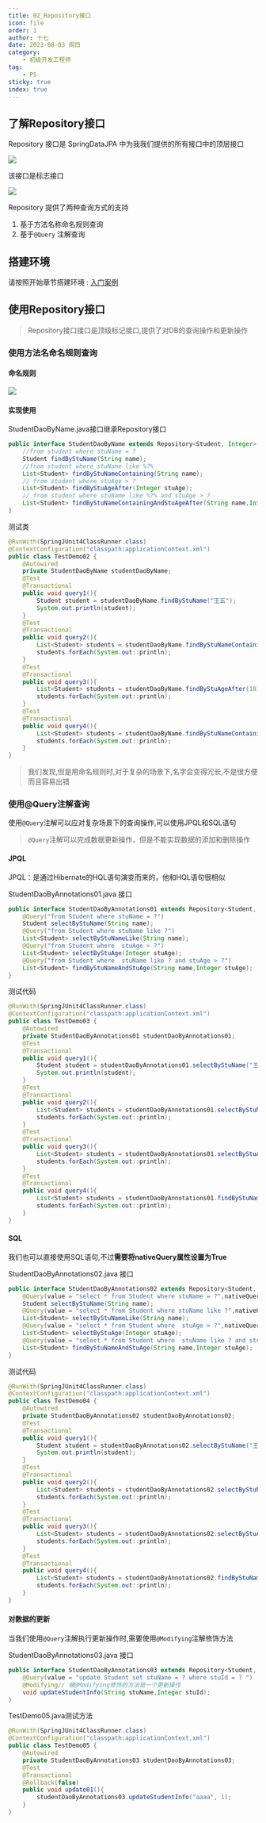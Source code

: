 ```yaml
---
title: 02_Repository接口
icon: file
order: 1
author: 十七
date: 2023-08-03 周四
category:
	- 初级开发工程师
tag:
	- P5
sticky: true
index: true
---
```


## 了解Repository接口

Repository 接口是 SpringDataJPA 中为我我们提供的所有接口中的顶层接口

![](assets/image-20230803101258535.png)

该接口是标志接口

![](assets/image-20230803101439924.png)

Repository 提供了两种查询方式的支持
1. 基于方法名称命名规则查询
2. 基于`@Query` 注解查询

## 搭建环境

请按照开始章节搭建环境 : [入门案例](../01_入门案例/入门案例.md)
## 使用Repository接口

> Repository接口接口是顶级标记接口,提供了对DB的查询操作和更新操作
### 使用方法名命名规则查询

#### 命名规则

![](assets/image-20230803101858591.png)
#### 实现使用

StudentDaoByName.java接口继承Repository接口

```Java
public interface StudentDaoByName extends Repository<Student, Integer> {
    //from student where stuName = ?
    Student findByStuName(String name);
    //from student where stuName like %?%
    List<Student> findByStuNameContaining(String name);
    // from student where stuAge > ?
    List<Student> findByStuAgeAfter(Integer stuAge);
    // from student where stuName like %?% and stuAge > ?
    List<Student> findByStuNameContainingAndStuAgeAfter(String name,Integer stuAge);
}
```

测试类

```Java
@RunWith(SpringJUnit4ClassRunner.class)
@ContextConfiguration("classpath:applicationContext.xml")
public class TestDemo02 {
    @Autowired
    private StudentDaoByName studentDaoByName;
    @Test
    @Transactional
    public void query1(){
        Student student = studentDaoByName.findByStuName("王五");
        System.out.println(student);
    }
    @Test
    @Transactional
    public void query2(){
        List<Student> students = studentDaoByName.findByStuNameContaining("name");
        students.forEach(System.out::println);
    }
    @Test
    @Transactional
    public void query3(){
        List<Student> students = studentDaoByName.findByStuAgeAfter(18);
        students.forEach(System.out::println);
    }
    @Test
    @Transactional
    public void query4(){
        List<Student> students = studentDaoByName.findByStuNameContainingAndStuAgeAfter("name",18);
        students.forEach(System.out::println);
    }
}
```

> 我们发现,但是用命名规则时,对于复杂的场景下,名字会变得冗长,不是很方便而且容易出错

### 使用@Query注解查询

使用`@Query`注解可以应对复杂场景下的查询操作,可以使用JPQL和SQL语句

> `@Query`注解可以完成数据更新操作，但是不能实现数据的添加和删除操作
#### JPQL

JPQL：是通过Hibernate的HQL语句演变而来的，他和HQL语句很相似

StudentDaoByAnnotations01.java 接口

```Java
public interface StudentDaoByAnnotations01 extends Repository<Student, Integer> {
    @Query("from Student where stuName = ?")
    Student selectByStuName(String name);
    @Query("from Student where stuName like ?")
    List<Student> selectByStuNameLike(String name);
    @Query("from Student where  stuAge > ?")
    List<Student> selectByStuAge(Integer stuAge);
    @Query("from Student where  stuName like ? and stuAge > ?")
    List<Student> findByStuNameAndStuAge(String name,Integer stuAge);
}
```

测试代码

```Java
@RunWith(SpringJUnit4ClassRunner.class)
@ContextConfiguration("classpath:applicationContext.xml")
public class TestDemo03 {
    @Autowired
    private StudentDaoByAnnotations01 studentDaoByAnnotations01;
    @Test
    @Transactional
    public void query1(){
        Student student = studentDaoByAnnotations01.selectByStuName("王五");
        System.out.println(student);
    }
    @Test
    @Transactional
    public void query2(){
        List<Student> students = studentDaoByAnnotations01.selectByStuNameLike("%name%");
        students.forEach(System.out::println);
    }
    @Test
    @Transactional
    public void query3(){
        List<Student> students = studentDaoByAnnotations01.selectByStuAge(18);
        students.forEach(System.out::println);
    }
    @Test
    @Transactional
    public void query4(){
        List<Student> students = studentDaoByAnnotations01.findByStuNameAndStuAge("%name%",18);
        students.forEach(System.out::println);
    }
}
```
#### SQL

我们也可以直接使用SQL语句,不过**需要将nativeQuery属性设置为True**

StudentDaoByAnnotations02.java 接口

```Java
public interface StudentDaoByAnnotations02 extends Repository<Student, Integer> {
    @Query(value = "select * from Student where stuName = ?",nativeQuery = true)
    Student selectByStuName(String name);
    @Query(value = "select * from Student where stuName like ?",nativeQuery = true)
    List<Student> selectByStuNameLike(String name);
    @Query(value = "select * from Student where  stuAge > ?",nativeQuery = true)
    List<Student> selectByStuAge(Integer stuAge);
    @Query(value = "select * from Student where  stuName like ? and stuAge > ?",nativeQuery = true)
    List<Student> findByStuNameAndStuAge(String name,Integer stuAge);
}
```

测试代码

```Java
@RunWith(SpringJUnit4ClassRunner.class)
@ContextConfiguration("classpath:applicationContext.xml")
public class TestDemo04 {
    @Autowired
    private StudentDaoByAnnotations02 studentDaoByAnnotations02;
    @Test
    @Transactional
    public void query1(){
        Student student = studentDaoByAnnotations02.selectByStuName("王五");
        System.out.println(student);
    }
    @Test
    @Transactional
    public void query2(){
        List<Student> students = studentDaoByAnnotations02.selectByStuNameLike("%name%");
        students.forEach(System.out::println);
    }
    @Test
    @Transactional
    public void query3(){
        List<Student> students = studentDaoByAnnotations02.selectByStuAge(18);
        students.forEach(System.out::println);
    }
    @Test
    @Transactional
    public void query4(){
        List<Student> students = studentDaoByAnnotations02.findByStuNameAndStuAge("%name%",18);
        students.forEach(System.out::println);
    }
}
```
#### 对数据的更新

当我们使用`@Query`注解执行更新操作时,需要使用`@Modifying`注解修饰方法

StudentDaoByAnnotations03.java 接口
```Java
public interface StudentDaoByAnnotations03 extends Repository<Student, Integer> {
    @Query(value = "update Student set stuName = ? where stuId = ? ")
    @Modifying// 被@Modifying修饰的方法是一个更新操作
    void updateStudentInfo(String stuName,Integer stuId);
}
```

TestDemo05.java测试方法
```Java
@RunWith(SpringJUnit4ClassRunner.class)
@ContextConfiguration("classpath:applicationContext.xml")
public class TestDemo05 {
    @Autowired
    private StudentDaoByAnnotations03 studentDaoByAnnotations03;
    @Test
    @Transactional
    @Rollback(false)
    public void update01(){
        studentDaoByAnnotations03.updateStudentInfo("aaaa", 1);
    }
}
```